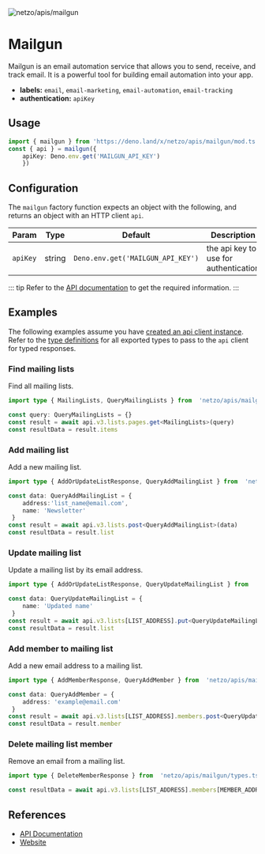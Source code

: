 <img src="https://raw.githubusercontent.com/netzo/netzo/main/assets/apis/mailgun.svg" alt="netzo/apis/mailgun" class="mb-5 w-75px">

# Mailgun

Mailgun is an email automation service that allows you to send, receive, and track email. It is a powerful tool for building email automation into your app.

- **labels:** `email`, `email-marketing`, `email-automation`, `email-tracking`
- **authentication:** `apiKey`

## Usage

```ts
import { mailgun } from 'https://deno.land/x/netzo/apis/mailgun/mod.ts'
const { api } = mailgun({ 
    apiKey: Deno.env.get('MAILGUN_API_KEY') 
    })
```

## Configuration

The `mailgun` factory function expects an object with the following, and returns an object with an HTTP client `api`.

| Param                 | Type   | Default                                        | Description                                |
|-----------------------|--------|------------------------------------------------|--------------------------------------------|
| `apiKey` | string | `Deno.env.get('MAILGUN_API_KEY')` | the api key to use for authentication | 

::: tip Refer to the [API documentation](https://documentation.mailgun.com/en/latest/api_reference.html) to get the required information.
:::

## Examples

The following examples assume you have [created an api client instance](#usage). Refer to the [type definitions](https://deno.land/x/netzo/apis/mailgun/types.ts) for all exported types to pass to the `api` client for typed responses.

### Find mailing lists

Find all mailing lists.

```ts
import type { MailingLists, QueryMailingLists } from  'netzo/apis/mailgun/types.ts'

const query: QueryMailingLists = {}
const result = await api.v3.lists.pages.get<MailingLists>(query)
const resultData = result.items
```

### Add mailing list

Add a new mailing list.

```ts
import type { AddOrUpdateListResponse, QueryAddMailingList } from  'netzo/apis/mailgun/types.ts'

const data: QueryAddMailingList = { 
    address:'list_name@email.com', 
    name: 'Newsletter'
 }
const result = await api.v3.lists.post<QueryAddMailingList>(data)
const resultData = result.list
```

### Update mailing list

Update a mailing list by its email address.

```ts
import type { AddOrUpdateListResponse, QueryUpdateMailingList } from  'netzo/apis/mailgun/types.ts'

const data: QueryUpdateMailingList = { 
    name: 'Updated name'
 }
const result = await api.v3.lists[LIST_ADDRESS].put<QueryUpdateMailingList>(data)
const resultData = result.list
```

### Add member to mailing list

Add a new email address to a mailing list.

```ts
import type { AddMemberResponse, QueryAddMember } from  'netzo/apis/mailgun/types.ts'

const data: QueryAddMember = { 
    address: 'example@email.com'
 }
const result = await api.v3.lists[LIST_ADDRESS].members.post<QueryUpdateMailingList>(data)
const resultData = result.member
```

### Delete mailing list member

Remove an email from a mailing list.

```ts
import type { DeleteMemberResponse } from  'netzo/apis/mailgun/types.ts'

const resultData = await api.v3.lists[LIST_ADDRESS].members[MEMBER_ADDRESS].delete<DeleteMemberResponse>()
```

## References

- [API Documentation](https://documentation.mailgun.com/en/latest/api_reference.html)
- [Website](https://www.mailgun.com/)

